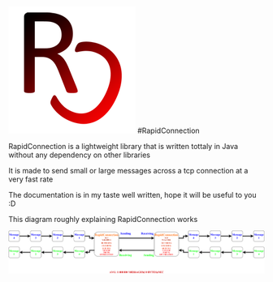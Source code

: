 <img src="https://raw.githubusercontent.com/IRONALEKS/RapidConnection/master/Images/Logo.png" width="250" height ="250">
#RapidConnection

RapidConnection is a lightweight library that is written tottaly in Java without any dependency on other libraries

It is made to send small or large messages across a tcp connection at a very fast rate

The documentation is in my taste well written, hope it will be useful to you :D

This diagram roughly explaining RapidConnection works

![Alt text](/Images/Diagram.png?raw=true "Diagram")
